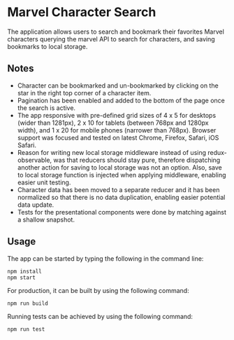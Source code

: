 # Marvel Character Search

The application allows users to search and bookmark their favorites Marvel characters querying the marvel API to search for characters, and saving bookmarks to local storage.

## Notes

* Character can be bookmarked and un-bookmarked by clicking on the star in the right top corner of a character item.
* Pagination has been enabled and added to the bottom of the page once the search is active.
* The app responsive with pre-defined grid sizes of 4 x 5 for desktops (wider than 1281px), 2 x 10 for tablets (between 768px and 1280px width), and 1 x 20 for mobile phones (narrower than 768px). Browser support was focused and tested on latest Chrome, Firefox, Safari, iOS Safari.
* Reason for writing new local storage middleware instead of using redux-observable, was that reducers should stay pure, therefore dispatching another action for saving to local storage was not an option. Also, save to local storage function is injected when applying middleware, enabling easier unit testing.
* Character data has been moved to a separate reducer and it has been normalized so that there is no data duplication, enabling easier potential data update.
* Tests for the presentational components were done by matching against a shallow snapshot.

## Usage

The app can be started by typing the following in the command line:

```
npm install
npm start
```

For production, it can be built by using the following command:

```
npm run build
```

Running tests can be achieved by using the following command:

```
npm run test
```
